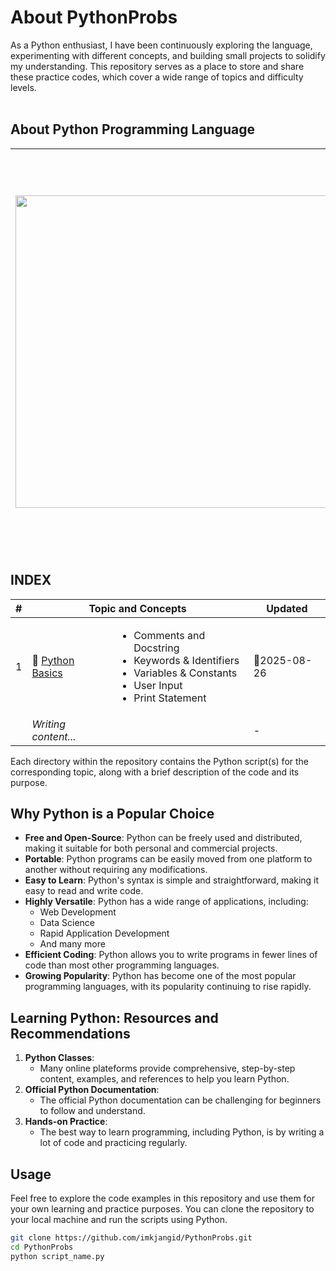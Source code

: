 # About PythonProbs

As a Python enthusiast, I have been continuously exploring the language, experimenting with different concepts, and building small projects to solidify my understanding. This repository serves as a place to store and share these practice codes, which cover a wide range of topics and difficulty levels.
</br>
</br>


## About Python Programming Language

<img src="https://logos-download.com/wp-content/uploads/2016/10/Python_logo_icon.png" width="500"/>|Python is a **general-purpose, mordern, dynamic, robust, high level** and **interpreted** programming language. It is used in web development, data science, creating software prototypes, and so on. Fortunately for beginners, Python has simple easy-to-use syntax. This makes Python an excellent language to learn to program for beginners.
-|-


## INDEX
<table><thead><th>#</th><th colspan="2">Topic and Concepts</th><th>Updated</th></thead><tbody><tr><td>1</td><td>📁 <a href="https://github.com/imkjangid/PythonProbs/tree/main/python-basics">Python Basics</a></td><td><ul><li>Comments and Docstring</li><li>Keywords & Identifiers</li><li>Variables & Constants</li><li>User Input</li><li>Print Statement</li></ul></td><td>📅2025-08-26</td></tr><tr><td></td><td><i>Writing content...</i></td><td></td><td>-</td></tr></tbody></table>

Each directory within the repository contains the Python script(s) for the corresponding topic, along with a brief description of the code and its purpose.


## Why Python is a Popular Choice
- **Free and Open-Source**: Python can be freely used and distributed, making it suitable for both personal and commercial projects.
- **Portable**: Python programs can be easily moved from one platform to another without requiring any modifications.
- **Easy to Learn**: Python's syntax is simple and straightforward, making it easy to read and write code.
- **Highly Versatile**: Python has a wide range of applications, including:
   - Web Development
   - Data Science
   - Rapid Application Development
   - And many more
- **Efficient Coding**: Python allows you to write programs in fewer lines of code than most other programming languages.
- **Growing Popularity**: Python has become one of the most popular programming languages, with its popularity continuing to rise rapidly.

## Learning Python: Resources and Recommendations
1. **Python Classes**:
   - Many online plateforms provide comprehensive, step-by-step content, examples, and references to help you learn Python.
2. **Official Python Documentation**:
   - The official Python documentation can be challenging for beginners to follow and understand.
3. **Hands-on Practice**:
   - The best way to learn programming, including Python, is by writing a lot of code and practicing regularly.

## Usage

Feel free to explore the code examples in this repository and use them for your own learning and practice purposes. You can clone the repository to your local machine and run the scripts using Python.

```bash
git clone https://github.com/imkjangid/PythonProbs.git
cd PythonProbs
python script_name.py
